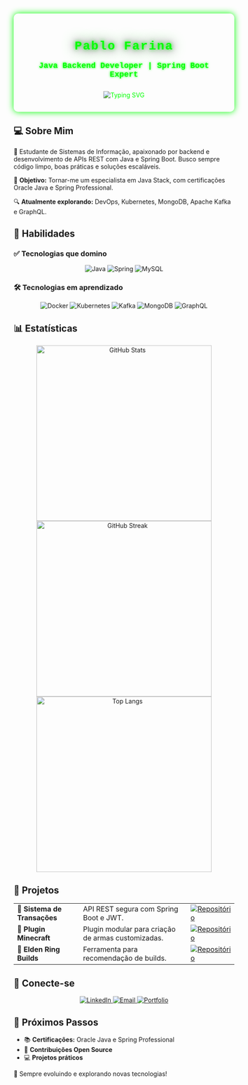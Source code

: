 <div align="center" style="background: url('https://raw.githubusercontent.com/pablozr/pablozr/main/2917197433_preview_1199505.jpg'); background-size: cover; padding: 20px; border-radius: 10px; box-shadow: 0 0 15px #00ff00; color: #00ff00;">
  <h1 style="font-family: 'Courier New', monospace; text-shadow: 0 0 10px #00ff00, 0 0 20px #ff00ff, 0 0 30px #00ff00; letter-spacing: 2px;">
    Pablo Farina
  </h1>
  <p style="font-family: 'Courier New', monospace; font-size: 18px; text-shadow: 0 0 5px #00ff00; font-weight: bold;">Java Backend Developer | Spring Boot Expert</p>
  <img src="https://readme-typing-svg.herokuapp.com?font=IBM+Plex+Mono&size=24&color=00FF00&center=true&vCenter=true&width=700&lines=Backend+Developer;Java+Spring+Boot+Specialist;Exploring+DevOps,+Microservices+and+Cloud" alt="Typing SVG" style="margin: 10px 0;" />
</div>

## 💻 Sobre Mim
🚀 Estudante de Sistemas de Informação, apaixonado por backend e desenvolvimento de APIs REST com Java e Spring Boot. Busco sempre código limpo, boas práticas e soluções escaláveis.

🎯 **Objetivo:** Tornar-me um especialista em Java Stack, com certificações Oracle Java e Spring Professional.

🔍 **Atualmente explorando:** DevOps, Kubernetes, MongoDB, Apache Kafka e GraphQL.

## 🚀 Habilidades
### ✅ Tecnologias que domino
<div align="center">
  <img src="https://img.shields.io/badge/Java-%23ED8B00.svg?logo=java&style=for-the-badge" alt="Java" />
  <img src="https://img.shields.io/badge/Spring-%236DB33F.svg?logo=spring&style=for-the-badge" alt="Spring" />
  <img src="https://img.shields.io/badge/MySQL-%234479A1.svg?logo=mysql&style=for-the-badge" alt="MySQL" />
</div>

### 🛠️ Tecnologias em aprendizado
<div align="center">
  <img src="https://img.shields.io/badge/Docker-%230db7ed.svg?logo=docker&style=for-the-badge" alt="Docker" />
  <img src="https://img.shields.io/badge/Kubernetes-%23326CE5.svg?logo=kubernetes&style=for-the-badge" alt="Kubernetes" />
  <img src="https://img.shields.io/badge/Kafka-%23023131.svg?logo=apachekafka&style=for-the-badge" alt="Kafka" />
  <img src="https://img.shields.io/badge/MongoDB-%2347A248.svg?logo=mongodb&style=for-the-badge" alt="MongoDB" />
  <img src="https://img.shields.io/badge/GraphQL-%23E10098.svg?logo=graphql&style=for-the-badge" alt="GraphQL" />
</div>

## 📊 Estatísticas
<div align="center">
  <img src="https://github-readme-stats.vercel.app/api?username=pablozr&show_icons=true&theme=tokyonight&bg_color=1a1b27&text_color=00ff00&border_radius=10" width="400" alt="GitHub Stats" />
  <img src="https://github-readme-streak-stats.herokuapp.com/?user=pablozr&theme=tokyonight&background=1a1b27&text_color=00ff00&border_radius=10" width="400" alt="GitHub Streak" />
  <img src="https://github-readme-stats.vercel.app/api/top-langs/?username=pablozr&layout=compact&theme=tokyonight&bg_color=1a1b27&text_color=00ff00&border_radius=10" width="400" alt="Top Langs" />
</div>

## 💾 Projetos
<div align="center">
  <table>
    <tr>
      <td>🔹 <strong>Sistema de Transações</strong></td>
      <td>API REST segura com Spring Boot e JWT.</td>
      <td><a href="https://github.com/pablozr/sistema-transacoes"><img src="https://img.shields.io/badge/Ver_Código-1E90FF?logo=github&style=for-the-badge" alt="Repositório" /></a></td>
    </tr>
    <tr>
      <td>🔹 <strong>Plugin Minecraft</strong></td>
      <td>Plugin modular para criação de armas customizadas.</td>
      <td><a href="https://github.com/pablozr/esgotoserver"><img src="https://img.shields.io/badge/Ver_Código-1E90FF?logo=github&style=for-the-badge" alt="Repositório" /></a></td>
    </tr>
    <tr>
      <td>🔹 <strong>Elden Ring Builds</strong></td>
      <td>Ferramenta para recomendação de builds.</td>
      <td><a href="https://github.com/pablozr/elden-ring-builds"><img src="https://img.shields.io/badge/Ver_Código-1E90FF?logo=github&style=for-the-badge" alt="Repositório" /></a></td>
    </tr>
  </table>
</div>

## 📡 Conecte-se
<div align="center">
  <a href="https://www.linkedin.com/in/pablo-de-araújo-farina-893a8126b">
    <img src="https://img.shields.io/badge/LinkedIn-%230077B5.svg?logo=linkedin&style=for-the-badge" alt="LinkedIn" />
  </a>
  <a href="mailto:pablo.farina28@outlook.com">
    <img src="https://img.shields.io/badge/Email-D14836.svg?logo=gmail&style=for-the-badge" alt="Email" />
  </a>
  <a href="https://pablozr.github.io/portfolio/">
    <img src="https://img.shields.io/badge/Portfolio-%23000000.svg?logo=portfolio&style=for-the-badge" alt="Portfolio" />
  </a>
</div>

## 🔮 Próximos Passos
- 📚 **Certificações:** Oracle Java e Spring Professional
- 🤝 **Contribuições Open Source**
- 💻 **Projetos práticos**

🚀 Sempre evoluindo e explorando novas tecnologias!
